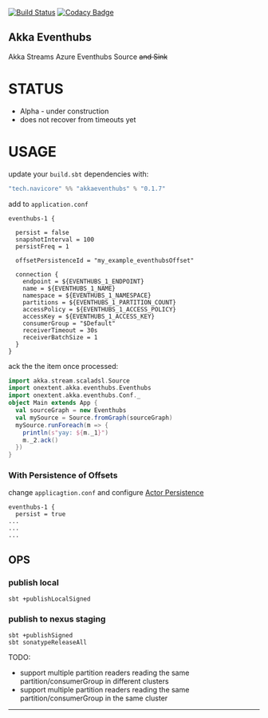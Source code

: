[![Build Status](https://travis-ci.org/navicore/akka-eventhubs.svg?branch=master)](https://travis-ci.org/navicore/akka-eventhubs)
[![Codacy Badge](https://api.codacy.com/project/badge/Grade/e25a174959584265a3cbc7242c8acc78)](https://www.codacy.com/app/navicore/akka-eventhubs?utm_source=github.com&amp;utm_medium=referral&amp;utm_content=navicore/akka-eventhubs&amp;utm_campaign=Badge_Grade)

Akka Eventhubs
---

Akka Streams Azure Eventhubs Source ~~and Sink~~

# STATUS

 * Alpha - under construction
 * does not recover from timeouts yet

# USAGE

update your `build.sbt` dependencies with:

```scala
"tech.navicore" %% "akkaeventhubs" % "0.1.7"
```

add to `application.conf`

```
eventhubs-1 {

  persist = false
  snapshotInterval = 100
  persistFreq = 1

  offsetPersistenceId = "my_example_eventhubsOffset"

  connection {
    endpoint = ${EVENTHUBS_1_ENDPOINT}
    name = ${EVENTHUBS_1_NAME}
    namespace = ${EVENTHUBS_1_NAMESPACE}
    partitions = ${EVENTHUBS_1_PARTITION_COUNT}
    accessPolicy = ${EVENTHUBS_1_ACCESS_POLICY}
    accessKey = ${EVENTHUBS_1_ACCESS_KEY}
    consumerGroup = "$Default"
    receiverTimeout = 30s
    receiverBatchSize = 1
  }
}
```

ack the the item once processed:

```scala
import akka.stream.scaladsl.Source
import onextent.akka.eventhubs.Eventhubs
import onextent.akka.eventhubs.Conf._
object Main extends App {
  val sourceGraph = new Eventhubs
  val mySource = Source.fromGraph(sourceGraph)
  mySource.runForeach(m => {
    println(s"yay: ${m._1}")
    m._2.ack()
  })
}
```

### With Persistence of Offsets

change `applicagtion.conf` and configure [Actor Persistence]

```
eventhubs-1 {
  persist = true
...
...
...
```


## OPS

### publish local

```console
sbt +publishLocalSigned
```

### publish to nexus staging

```console
sbt +publishSigned
sbt sonatypeReleaseAll
```

TODO:

* support multiple partition readers reading the same partition/consumerGroup in different clusters
* support multiple partition readers reading the same partition/consumerGroup in the same cluster

---
[Actor Persistence]:https://doc.akka.io/docs/akka/2.5.4/scala/persistence.html

